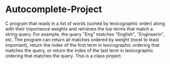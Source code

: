 # Autocomplete-Project

C program that reads in a list of words (sorted by lexicographic order) along with their importance weights and retrieves the top terms that match a string query. For example, the query "Eng" matches "English", "Engineerin", etc. The program can return all matches ordered by weight (most to least important), return the index of the first term in lexicographic ordering that matches the query, or return the index of the last term in lexicographic ordering that matches the query. This is a class project.
